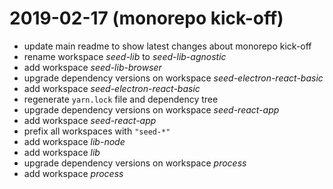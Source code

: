 # 2019-02-17 (monorepo kick-off)

- update main readme to show latest changes about monorepo kick-off
- rename workspace _seed-lib_ to _seed-lib-agnostic_
- add workspace _seed-lib-browser_
- upgrade dependency versions on workspace _seed-electron-react-basic_
- add workspace _seed-electron-react-basic_
- regenerate `yarn.lock` file and dependency tree
- upgrade dependency versions on workspace _seed-react-app_
- add workspace _seed-react-app_
- prefix all workspaces with `"seed-*"`
- add workspace _lib-node_
- add workspace _lib_
- upgrade dependency versions on workspace _process_
- add workspace _process_

